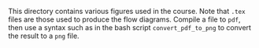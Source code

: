 This directory contains various figures used in the course. Note that `.tex` files are those used to produce the flow diagrams. Compile a file to `pdf`, then use a syntax such as in the bash script `convert_pdf_to_png` to convert the result to a `png` file.